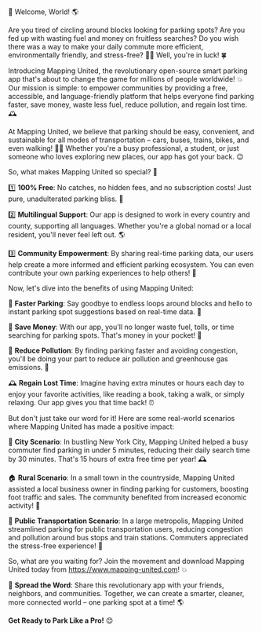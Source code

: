 🎉 Welcome, World! 🌎

Are you tired of circling around blocks looking for parking spots? Are you fed up with wasting fuel and money on fruitless searches? Do you wish there was a way to make your daily commute more efficient, environmentally friendly, and stress-free? 🙅‍♀️ Well, you're in luck! 🍀

Introducing Mapping United, the revolutionary open-source smart parking app that's about to change the game for millions of people worldwide! 💥 Our mission is simple: to empower communities by providing a free, accessible, and language-friendly platform that helps everyone find parking faster, save money, waste less fuel, reduce pollution, and regain lost time. 🕰️

At Mapping United, we believe that parking should be easy, convenient, and sustainable for all modes of transportation – cars, buses, trains, bikes, and even walking! 🚶‍♀️ Whether you're a busy professional, a student, or just someone who loves exploring new places, our app has got your back. 😉

So, what makes Mapping United so special? 🤔

1️⃣ **100% Free**: No catches, no hidden fees, and no subscription costs! Just pure, unadulterated parking bliss. 💸

2️⃣ **Multilingual Support**: Our app is designed to work in every country and county, supporting all languages. Whether you're a global nomad or a local resident, you'll never feel left out. 🌎

3️⃣ **Community Empowerment**: By sharing real-time parking data, our users help create a more informed and efficient parking ecosystem. You can even contribute your own parking experiences to help others! 🤝

Now, let's dive into the benefits of using Mapping United:

🚗 **Faster Parking**: Say goodbye to endless loops around blocks and hello to instant parking spot suggestions based on real-time data. 💨

💸 **Save Money**: With our app, you'll no longer waste fuel, tolls, or time searching for parking spots. That's money in your pocket! 🎉

🌟 **Reduce Pollution**: By finding parking faster and avoiding congestion, you'll be doing your part to reduce air pollution and greenhouse gas emissions. 🌿

🕰️ **Regain Lost Time**: Imagine having extra minutes or hours each day to enjoy your favorite activities, like reading a book, taking a walk, or simply relaxing. Our app gives you that time back! ⏰

But don't just take our word for it! Here are some real-world scenarios where Mapping United has made a positive impact:

🌆 **City Scenario**: In bustling New York City, Mapping United helped a busy commuter find parking in under 5 minutes, reducing their daily search time by 30 minutes. That's 15 hours of extra free time per year! 🕰️

🏠 **Rural Scenario**: In a small town in the countryside, Mapping United assisted a local business owner in finding parking for customers, boosting foot traffic and sales. The community benefited from increased economic activity! 💸

🚌 **Public Transportation Scenario**: In a large metropolis, Mapping United streamlined parking for public transportation users, reducing congestion and pollution around bus stops and train stations. Commuters appreciated the stress-free experience! 🚌

So, what are you waiting for? Join the movement and download Mapping United today from https://www.mapping-united.com! 💥

📣 **Spread the Word**: Share this revolutionary app with your friends, neighbors, and communities. Together, we can create a smarter, cleaner, more connected world – one parking spot at a time! 🌎

**Get Ready to Park Like a Pro!** 😊